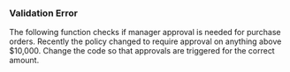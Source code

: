### Validation Error

The following function checks if manager approval is needed for purchase orders. Recently the policy changed to require approval on anything above $10,000. Change the code so that approvals are triggered for the correct amount.